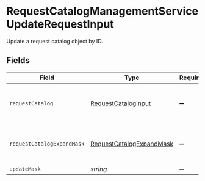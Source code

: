 # RequestCatalogManagementServiceUpdateRequestInput

Update a request catalog object by ID.


## Fields

| Field                                                                                                           | Type                                                                                                            | Required                                                                                                        | Description                                                                                                     |
| --------------------------------------------------------------------------------------------------------------- | --------------------------------------------------------------------------------------------------------------- | --------------------------------------------------------------------------------------------------------------- | --------------------------------------------------------------------------------------------------------------- |
| `requestCatalog`                                                                                                | [RequestCatalogInput](../../models/shared/requestcataloginput.md)                                               | :heavy_minus_sign:                                                                                              | The RequestCatalog is used for managing which entitlements are requestable, and who can request them.           |
| `requestCatalogExpandMask`                                                                                      | [RequestCatalogExpandMask](../../models/shared/requestcatalogexpandmask.md)                                     | :heavy_minus_sign:                                                                                              | The RequestCatalogExpandMask includes the paths in the catalog view to expand in the return value of this call. |
| `updateMask`                                                                                                    | *string*                                                                                                        | :heavy_minus_sign:                                                                                              | N/A                                                                                                             |